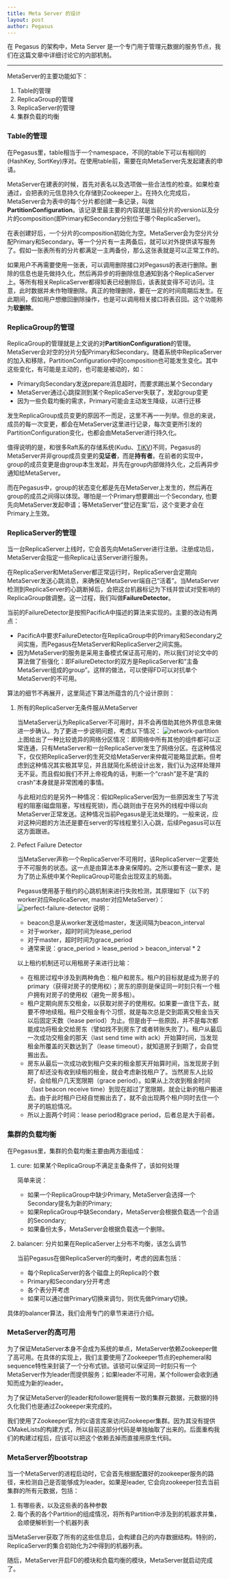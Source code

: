 ```yaml
---
title: Meta Server 的设计
layout: post
author: Pegasus
---
```


在 Pegasus 的架构中，Meta Server 是一个专门用于管理元数据的服务节点，我们在这篇文章中详细讨论它的内部机制。

-----

MetaServer的主要功能如下：

1. Table的管理
2. ReplicaGroup的管理
3. ReplicaServer的管理
4. 集群负载的均衡

### Table的管理

在Pegasus里，table相当于一个namespace，不同的table下可以有相同的(HashKey, SortKey)序对。在使用table前，需要在向MetaServer先发起建表的申请。

MetaServer在建表的时候，首先对表名以及选项做一些合法性的检查。如果检查通过，会把表的元信息持久化存储到Zookeeper上。在持久化完成后，MetaServer会为表中的每个分片都创建一条记录，叫做**PartitionConfiguration**。该记录里最主要的内容就是当前分片的version以及分片的composition(即Primary和Secondary分别位于哪个ReplicaServer)。

在表创建好后，一个分片的composition初始化为空。MetaServer会为空分片分配Primary和Secondary。等一个分片有一主两备后，就可以对外提供读写服务了。假如一张表所有的分片都满足一主两备份，那么这张表就是可以正常工作的。

如果用户不再需要使用一张表，可以调用删除接口对Pegasus的表进行删除。删除的信息也是先做持久化，然后再异步的将删除信息通知到各个ReplicaServer上。等所有相关ReplicaServer都得知表已经删除后，该表就变得不可访问。注意，此时数据并未作物理删除。真正的物理删除，要在一定的时间周期后发生。在此期间，假如用户想撤回删除操作，也是可以调用相关接口将表召回。这个功能称为**软删除**。

### ReplicaGroup的管理

ReplicaGroup的管理就是上文说的对**PartitionConfiguration**的管理。MetaServer会对空的分片分配Primary和Secondary。随着系统中ReplicaServer的加入和移除，PartitionConfiguration中的composition也可能发生变化。其中这些变化，有可能是主动的，也可能是被动的，如：

* Primary向Secondary发送prepare消息超时，而要求踢出某个Secondary
* MetaServer通过心跳探测到某个ReplicaServer失联了，发起group变更
* 因为一些负载均衡的需求，Primary可能会主动发生降级，以进行迁移

发生ReplicaGroup成员变更的原因不一而足，这里不再一一列举。但总的来说，成员的每一次变更，都会在MetaServer这里进行记录，每次变更所引发的PartitionConfiguration变化，也都会由MetaServer进行持久化。

值得说明的是，和很多Raft系的存储系统(Kudu、[TiKV](https://github.com/pingcap/tikv))不同，Pegasus的MetaServer并非group成员变更的**见证者**，而是**持有者**。在前者的实现中，group的成员变更是由group本生发起，并先在group内部做持久化，之后再异步通知给MetaServer。

而在Pegasus中，group的状态变化都是先在MetaServer上发生的，然后再在group的成员之间得以体现。哪怕是一个Primary想要踢出一个Secondary, 也要先向MetaServer发起申请；等MetaServer“登记在案”后，这个变更才会在Primary上生效。

### ReplicaServer的管理

当一台ReplicaServer上线时，它会首先向MetaServer进行注册。注册成功后，MetaServer会指定一些Replica让该Server进行服务。

在ReplicaServer和MetaServer都正常运行时，ReplicaServer会定期向MetaServer发送心跳消息，来确保在MetaServer端自己“活着”。当MetaServer检测到ReplicaServer的心跳断掉后，会把这台机器标记为下线并尝试对受影响的ReplicaGroup做调整。这一过程，我们叫做**FailureDetector**。

当前的FailureDetector是按照PacificA中描述的算法来实现的。主要的改动有两点：

* PacificA中要求FailureDetector在ReplicaGroup中的Primary和Secondary之间实施，而Pegasus在MetaServer和ReplicaServer之间实施。
* 因为MetaServer的服务是采用主备模式保证高可用的，所以我们对论文中的算法做了些强化：即FailureDetector的双方是ReplicaServer和“主备MetaServer组成的group”。这样的做法，可以使得FD可以对抗单个MetaServer的不可用。

算法的细节不再展开，这里简述下算法所蕴含的几个设计原则：

1. 所有的ReplicaServer无条件服从MetaServer

   当MetaServer认为ReplicaServer不可用时，并不会再借助其他外界信息来做进一步确认。为了更进一步说明问题，考虑以下情况：
   ![network-partition](https://github.com/XiaoMi/pegasus/blob/master/docs/media-img/network-partition.png?raw=true)
   上图给出了一种比较诡异的网络分区情况：即网络中所有其他的组件都可以正常连通，只有MetaServer和一台ReplicaServer发生了网络分区。在这种情况下，仅仅把ReplicaServer的生死交给MetaServer来仲裁可能略显武断。但考虑到这种情况其实极其罕见，并且就简化系统设计出发，我们认为这样处理并无不妥。而且假如我们不开上帝视角的话，判断一个“crash”是不是“真的crash”本身就是非常困难的事情。

   与此相对应的是另外一种情况：假如ReplicaServer因为一些原因发生了写流程的阻塞(磁盘阻塞，写线程死锁)，而心跳则由于在另外的线程中得以向MetaServer正常发送。这种情况当前Pegasus是无法处理的。一般来说，应对这种问题的方法还是要在server的写线程里引入心跳，后续Pegasus可以在这方面跟进。

2. Pefect Failure Detector

   当MetaServer声称一个ReplicaServer不可用时，该ReplicaServer一定要处于不可服务的状态。这一点是由算法本身来保障的。之所以要有这一要求，是为了防止系统中某个ReplicaGroup可能会出现双主的局面。

   Pegasus使用基于租约的心跳机制来进行失败检测，其原理如下（以下的worker对应ReplicaServer, master对应MetaServer）：
   ![perfect-failure-detector](https://github.com/XiaoMi/pegasus/blob/master/docs/media-img/perfect-failure-detector.png?raw=true)
   说明：
   * beacon总是从worker发送给master，发送间隔为beacon_interval
   * 对于worker，超时时间为lease_period
   * 对于master，超时时间为grace_period
   * 通常来说：grace_period > lease_period > beacon_interval * 2

   以上租约机制还可以用租房子来进行比喻：
   * 在租房过程中涉及到两种角色：租户和房东。租户的目标就是成为房子的primary（获得对房子的使用权）；房东的原则是保证同一时刻只有一个租户拥有对房子的使用权（避免一房多租）。
   * 租户定期向房东交租金，以获取对房子的使用权。如果要一直住下去，就要不停地续租。租户交租金有个习惯，就是每次总是交到距离交租金当天以后固定天数（lease period）为止。但是由于一些原因，并不是每次都能成功将租金交给房东（譬如找不到房东了或者转账失败了）。租户从最后一次成功交租金的那天（last send time with ack）开始算时间，当发现租金所覆盖的天数达到了（lease timeout），就知道房子到期了，会自觉搬出去。
   * 房东从最后一次成功收到租户交来的租金那天开始算时间，当发现房子到期了却还没有收到续租的租金，就会考虑新找租户了。当然房东人比较好，会给租户几天宽限期（grace period）。如果从上次收到租金时间（last beacon receive time）到现在超过了宽限期，就会让新的租户搬进去。由于此时租户已经自觉搬出去了，就不会出现两个租户同时去住一个房子的尴尬情况。
   * 所以上面两个时间：lease period和grace period，后者总是大于前者。

### 集群的负载均衡

在Pegasus里，集群的负载均衡主要由两方面组成：

1. cure: 如果某个ReplicaGroup不满足主备条件了，该如何处理

   简单来说：
   * 如果一个ReplicaGroup中缺少Primary, MetaServer会选择一个Secondary提名为新的Primary; 
   * 如果ReplicaGroup中缺Secondary，MetaServer会根据负载选一个合适的Secondary; 
   * 如果备份太多，MetaServer会根据负载选一个删除。

2. balancer: 分片如果在ReplicaServer上分布不均衡，该怎么调节

   当前Pegasus在做ReplicaServer的均衡时，考虑的因素包括：
   * 每个ReplicaServer的各个磁盘上的Replica的个数
   * Primary和Secondary分开考虑
   * 各个表分开考虑
   * 如果可以通过做Primary切换来调匀，则优先做Primary切换。

具体的balancer算法，我们会用专门的章节来进行介绍。

### MetaServer的高可用

为了保证MetaServer本身不会成为系统的单点，MetaServer依赖Zookeeper做了高可用。在具体的实现上，我们主要使用了Zookeeper节点的ephemeral和sequence特性来封装了一个分布式锁。该锁可以保证同一时刻只有一个MetaServer作为leader而提供服务；如果leader不可用，某个follower会收到通知而成为新的leader。

为了保证MetaServer的leader和follower能拥有一致的集群元数据，元数据的持久化我们也是通过Zookeeper来完成的。

我们使用了Zookeeper官方的c语言库来访问Zookeeper集群。因为其没有提供CMakeLists的构建方式，所以目前这部分代码是单独抽取了出来的。后面重构我们的构建过程后，应该可以把这个依赖去掉而直接用原生代码。

### MetaServer的bootstrap

当一个MetaServer的进程启动时，它会首先根据配置好的zookeeper服务的路径，来检测自己是否能够成为leader。如果是leader, 它会向zookeeper拉去当前集群的所有元数据，包括：

1. 有哪些表，以及这些表的各种参数
2. 每个表的各个Partition的组成情况，将所有Partition中涉及到的机器求并集，会顺便解析到一个机器列表

当MetaServer获取了所有的这些信息后，会构建自己的内存数据结构。特别的，ReplicaServer的集合初始化为2中得到的机器列表。

随后，MetaServer开启FD的模块和负载均衡的模块，MetaServer就启动完成了。
